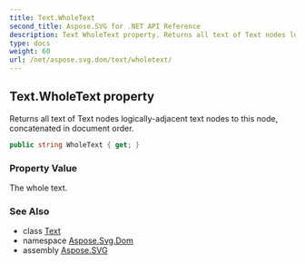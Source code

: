 ```yaml
---
title: Text.WholeText
second_title: Aspose.SVG for .NET API Reference
description: Text WholeText property. Returns all text of Text nodes logically-adjacent text nodes to this node concatenated in document order
type: docs
weight: 60
url: /net/aspose.svg.dom/text/wholetext/
---
```

## Text.WholeText property

Returns all text of Text nodes logically-adjacent text nodes to this node, concatenated in document order.

```csharp
public string WholeText { get; }
```

### Property Value

The whole text.

### See Also

* class [Text](../)
* namespace [Aspose.Svg.Dom](../../../aspose.svg.dom/)
* assembly [Aspose.SVG](../../../)
